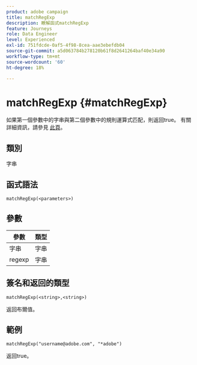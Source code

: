 ```yaml
---
product: adobe campaign
title: matchRegExp
description: 瞭解函式matchRegExp
feature: Journeys
role: Data Engineer
level: Experienced
exl-id: 751fdcde-0af5-4f98-8cea-aae3ebefdb04
source-git-commit: a5d063784b278120b61f8d2641264baf40e34a90
workflow-type: tm+mt
source-wordcount: '60'
ht-degree: 18%

---
```


# matchRegExp {#matchRegExp}

如果第一個參數中的字串與第二個參數中的規則運算式匹配，則返回true。 有關詳細資訊，請參見 [此頁](https://docs.oracle.com/javase/7/docs/api/java/util/regex/Pattern.html)。

## 類別

字串

## 函式語法

`matchRegExp(<parameters>)`

## 參數

| 參數 | 類型 |
|--- |--- |
| 字串 | 字串 |
| regexp | 字串 |

## 簽名和返回的類型

`matchRegExp(<string>,<string>)`

返回布爾值。

## 範例

`matchRegExp("username@adobe.com", "*adobe")`

返回true。
